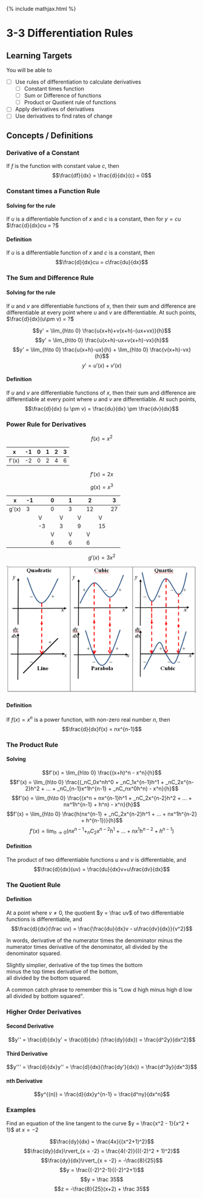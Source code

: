 {% include mathjax.html %}

# 3-3 Differentiation Rules

## Learning Targets

You will be able to
- [ ] Use rules of differentiation to calculate derivatives
  - [ ] Constant times function
  - [ ] Sum or Difference of functions
  - [ ] Product or Quotient rule of functions
- [ ] Apply derivatives of derivatives
- [ ] Use derivatives to find rates of change

## Concepts / Definitions

### Derivative of a Constant

If $f$ is the function with constant value $c$, then
$$\frac{df}{dx} = \frac{d}{dx}(c) = 0$$

### Constant times a Function Rule

#### Solving for the rule

If $u$ is a differentiable function of $x$ and $c$ is a constant, then for $y = cu$ $\frac{d}{dx}cu = ?$

#### Definition
If $u$ is a differentiable function of $x$ and $c$ is a constant, then
$$\frac{d}{dx}cu = c\frac{du}{dx}$$

### The Sum and Difference Rule

#### Solving for the rule

If $u$ and $v$ are differentiable functions of $x$, then their sum and difference are differentiable at every point where $u$ and $v$ are differentiable. At such points, $\frac{d}{dx}(u\pm v) = ?$

$$y' = \lim_{h\to 0} \frac{u(x+h)+v(x+h)-(ux+vx)}{h}$$
$$y' = \lim_{h\to 0} \frac{u(x+h)-ux+v(x+h)-vx}{h}$$
$$y' = \lim_{h\to 0} \frac{u(x+h)-ux}{h} + \lim_{h\to 0} \frac{v(x+h)-vx}{h}$$
$$y' = u'(x) + v'(x)$$

#### Definition
If $u$ and $v$ are differentiable functions of $x$, then their sum and difference are differentiable at every point where $u$ and $v$ are differentiable. At such points,
$$\frac{d}{dx} (u \pm v) = \frac{du}{dx} \pm \frac{dv}{dx}$$

### Power Rule for Derivatives

<!-- TODO -->

<!-- At this point, we know how to calculate the derivatives of simple functions like $x$, $x^2$, and $x^3$.<br>
Many rules that we've derived so far have been the result of an observation of a pattern. <br>
If we're to find a general rule for derivatives of any power function, it stands to reason that we should start by looking for a pattern amongst them.
-->

$$f(x) = x^2$$

x | -1 | 0 | 1 | 2 | 3
---|---|---|---|---|---
f'(x) | -2 | 0 | 2 | 4 | 6

$$f'(x) = 2x$$

$$g(x) = x^3$$

x | -1 || 0 || 1 || 2 || 3
---|---|---|---|---|---|---|---|---|---
g'(x) | 3 || 0 || 3 || 12 || 27
|||V||V||V||V
|||-3||3||9||15
||||V||V||V
||||6||6||6

$$g'(x) = 3x^2$$

<!-- See a pattern yet? If not, know that the derivative of $x^4$ is $4x^3$. You should be able to write a general rule for this. However, it's not enough yet - we need to prove these observations _algebraically_.-->

![Power Rule](../assets/calculus/3-3-differentiation-rules_1.png)

#### Definition
If $f(x) = x^n$ is a power function, with non-zero real number $n$, then
$$\frac{d}{dx}f(x) = nx^{n-1}$$

### The Product Rule

#### Solving

$$f'(x) = \lim_{h\to 0} \frac{(x+h)^n - x^n}{h}$$
$$f'(x) = \lim_{h\to 0} \frac{(_nC_0x^nh^0 + _nC_1x^{n-1}h^1 + _nC_2x^{n-2}h^2 + ... + _nC_{n-1}x^1h^{n-1} + _nC_nx^0h^n) - x^n}{h}$$
$$f'(x) = \lim_{h\to 0} \frac{(x^n + nx^{n-1}h^1 + _nC_2x^{n-2}h^2 + ... + nx^1h^{n-1} + h^n) - x^n}{h}$$
$$f'(x) = \lim_{h\to 0} \frac{h(nx^{n-1} + _nC_2x^{n-2}h^1 + ... + nx^1h^{n-2} + h^{n-1})}{h}$$
$$f'(x) = \lim_{h\to 0} (nx^{n-1} + _nC_2x^{n-2}h^1 + ... + nx^1h^{n-2} + h^{n-1})$$
$$$$

#### Definition
The product of two differentiable functions $u$ and $v$ is differentiable, and
$$\frac{d}{dx}(uv) = \frac{du}{dx}v+u\frac{dv}{dx}$$


### The Quotient Rule

#### Definition
At a point where $v \neq 0$, the quotient $y = \frac uv$ of two differentiable functions is differentiable, and
$$\frac{d}{dx}(\frac uv) = \frac{\frac{du}{dx}v - u\frac{dv}{dx}}{v^2}$$

In words, derivative of the numerator times the denominator minus the numerator times derivative of the denominator, all divided by the denominator squared.

Slightly simplier, derivative of the top times the bottom<br>
minus the top times derivative of the bottom,<br>
all divided by the bottom squared.

A common <!--haha no--> catch phrase to remember this is "Low d high minus high d low all divided by bottom squared".

### Higher Order Derivatives

#### Second Derivative
$$y'' = \frac{d}{dx}y' = \frac{d}{dx} (\frac{dy}{dx}) = \frac{d^2y}{dx^2}$$

#### Third Derivative <!-- double check this -->
$$y''' = \frac{d}{dx}y'' = \frac{d}{dx}(\frac{dy'}{dx}) = \frac{d^3y}{dx^3}$$

#### nth Derivative
$$y^{(n)} = \frac{d}{dx}y^{n-1} = \frac{d^ny}{dx^n}$$

### Examples

Find an equation of the line tangent to the curve $y = \frac{x^2 - 1}{x^2 + 1}$ at $x = -2$

$$\frac{dy}{dx} = \frac{4x}{(x^2+1)^2}$$
$$\frac{dy}{dx}\rvert_{x = -2} = \frac{4(-2)}{((-2)^2 + 1)^2}$$
$$\frac{dy}{dx}\rvert_{x = -2} = -\frac{8}{25}$$
$$y = \frac{(-2)^2-1}{(-2)^2+1}$$
$$y = \frac 35$$
$$z = -\frac{8}{25}(x+2) + \frac 35$$
